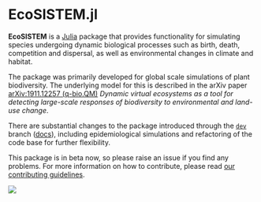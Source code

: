 # EcoSISTEM.jl

**EcoSISTEM** is a [Julia](http://www.julialang.org) package that provides functionality for simulating species undergoing dynamic biological processes such as birth, death, competition and dispersal, as well as environmental changes in climate and habitat.

The package was primarily developed for global scale simulations of plant biodiversity. The underlying model for this is described in the arXiv paper [arXiv:1911.12257 (q-bio.QM)](https://arxiv.org/abs/1911.12257)
*Dynamic virtual ecosystems as a tool for detecting large-scale responses of biodiversity to environmental and land-use change*.

There are substantial changes to the package introduced through the [`dev`](https://github.com/EcoJulia/EcoSISTEM.jl/tree/dev) branch ([docs](https://docs.ecojulia.org/EcoSISTEM.jl/dev/)), including epidemiological simulations and refactoring of the code base for further flexibility.

This package is in beta now, so please raise an issue if you find any problems. For more information on how to contribute, please read [our contributing guidelines](https://github.com/EcoJulia/EcoSISTEM.jl/blob/main/CONTRIBUTING.md).

![](Simulation.gif)
